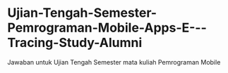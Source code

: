 # Ujian-Tengah-Semester-Pemrograman-Mobile-Apps-E---Tracing-Study-Alumni
Jawaban untuk Ujian Tengah Semester mata kuliah Pemrograman Mobile
